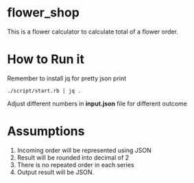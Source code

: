 # flower_shop
This is a flower calculator to calculate total of a flower order. 

# How to Run it
Remember to install jq for pretty json print

```
./script/start.rb | jq .
```

Adjust different numbers in __input.json__ file for different outcome

# Assumptions
1. Incoming order will be represented using JSON
2. Result will be rounded into decimal of 2
3. There is no repeated order in each series
4. Output result will be JSON. 
